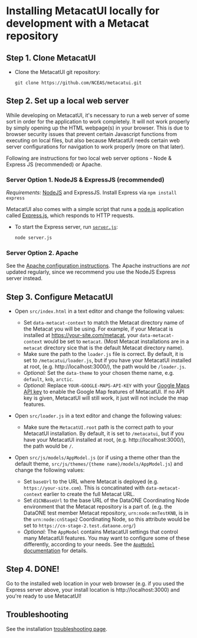 # Installing MetacatUI locally for development with a Metacat repository

## Step 1. Clone MetacatUI

- Clone the MetacatUI git repository:

  ```
  git clone https://github.com/NCEAS/metacatui.git
  ```

## Step 2. Set up a local web server

While developing on MetacatUI, it's necessary to run a web server of some sort in order for the application to work completely.
It will not work properly by simply opening up the HTML webpage(s) in your browser.
This is due to browser security issues that prevent certain Javascript functions from executing
on local files, but also because MetacatUI needs certain web server configurations for navigation
to work properly (more on that later).

Following are instructions for two local web server options - Node & Express JS (recommended) or Apache.

### Server Option 1. NodeJS & ExpressJS (recommended)

*Requirements:* [NodeJS](https://nodejs.org/en/download/) and ExpressJS. Install Express via `npm install express`

MetacatUI also comes with a simple script that runs a [node.js](https://nodejs.org) application called [Express.js](https://expressjs.com), which responds to HTTP requests.

- To start the Express server, run [`server.js`](https://github.com/NCEAS/metacatui/blob/master/server.js):

  ```bash
  node server.js
  ```

### Server Option 2. Apache

See the [Apache configuration instructions](https://github.com/NCEAS/metacatui/blob/master/docs/install/apache.md).
The Apache instructions are *not* updated regularly, since we recommend you use the NodeJS Express server instead.

## Step 3. Configure MetacatUI

- Open `src/index.html` in a text editor and change the following values:
    - Set `data-metacat-context` to match the Metacat directory name of the Metacat you will be using.
    For example, if your Metacat is installed at https://your-site.com/metacat, your `data-metacat-context` would be set to `metacat`. (Most Metacat installations are in a `metacat` directory sice that is the default Metacat directory name).
    - Make sure the path to the `loader.js` file is correct. By default, it is set to `/metacatui/loader.js`, but if you  have your MetacatUI installed at root, (e.g. http://localhost:3000/), the path would be `/loader.js`.
    - *Optional:* Set the `data-theme` to your chosen theme name, e.g. `default`, `knb`, `arctic`.
    - *Optional:* Replace `YOUR-GOOGLE-MAPS-API-KEY` with your [Google Maps API key](https://developers.google.com/maps/documentation/javascript/get-api-key) to enable the Google Map features of MetacatUI. If no API key is given, MetacatUI will still work, it just will not include the map features.

- Open `src/loader.js` in a text editor and change the following values:
  - Make sure the `MetacatUI.root` path is the correct path to your MetacatUI installation. By default, it is set to `/metacatui`, but if you  have your MetacatUI installed at root, (e.g. http://localhost:3000/), the path would be `/`.

- Open `src/js/models/AppModel.js` (or if using a theme other than the default theme, `src/js/themes/{theme name}/models/AppModel.js`) and change the following values:
    - Set `baseUrl` to the URL where Metacat is deployed (e.g. `https://your-site.com`). This is concatinated with `data-metacat-context` earlier to create the full Metacat URL.
    - Set `d1CNBaseUrl` to the base URL of the DataONE Coordinating Node environment that the Metacat repository is a part of. (e.g. the DataONE test member Metacat repository, `urn:node:mnTestKNB`, is in the `urn:node:cnStage2` Coordinating Node, so this attribute would be set to `https://cn-stage-2.test.dataone.org/`)
    - *Optional:* The `AppModel` contains MetacatUI settings that control many MetacatUI features. You may want to configure some of these differently, according to your needs. See the [`AppModel` documentation](https://nceas.github.io/metacatui/docs/AppModel.html#defaults) for details.

## Step 4. DONE!

Go to the installed web location in your web browser (e.g. if you used the Express server above, your install location is http://localhost:3000) and you're ready to use MetacatUI!

## Troubleshooting

See the installation [troubleshooting page](https://nceas.github.io/metacatui/install/troubleshooting.md).
